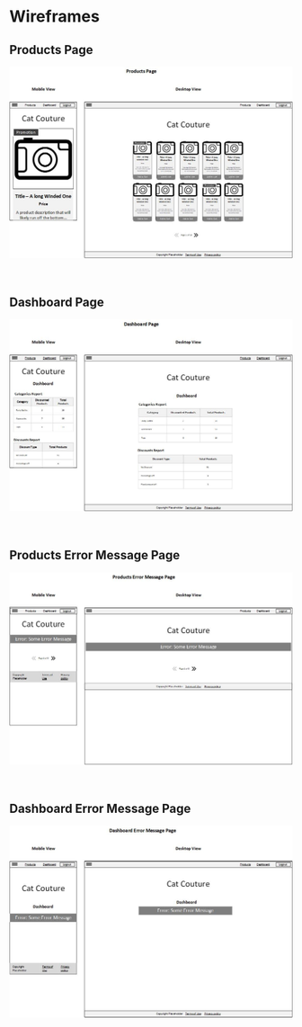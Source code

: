 # Wireframes

## Products Page

![img](./Products_Page.jpg)
<br/>
<br/>
<br/>

## Dashboard Page

![img](./Dashboard_Page.jpg)
<br/>
<br/>
<br/>

## Products Error Message Page

![img](./Products_Error_Page.jpg)
<br/>
<br/>
<br/>

## Dashboard Error Message Page

![img](./Dashboard_Error_Page.jpg)
